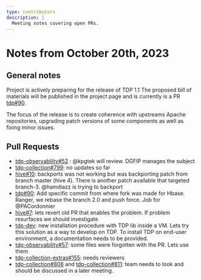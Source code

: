 ```yaml
---
type: contributors
description: |
  Meeting notes covering open PRs.
---
```


# Notes from October 20th, 2023

## General notes

Project is actively preparing for the release of TDP 1.1 The proposed bill of materials will be published in the project page and is currently is a PR [tdp#90](https://github.com/TOSIT-IO/TDP/pull/90).

The focus of the release is to create coherence with upstreams Apache repositories, upgrading patch versions of some components as well as fixing minor issues.

## Pull Requests

- [tdp-observability#52](https://github.com/TOSIT-IO/tdp-observability/pull/52) : @kpgtek will review. DGFIP manages the subject
- [tdp-collection#799](https://github.com/TOSIT-IO/tdp-collection/pull/799): no updates so far
- [hive#10](https://github.com/TOSIT-IO/hive/pull/10): backports was not working but was backporting patch from branch master (hive 4). There is another patch available that targeted branch-3. @hamdiazz is trying to backport
- [tdp#90](https://github.com/TOSIT-IO/TDP/pull/90): Add specific commit from where fork was made for Hbase. Ranger, we rebase the branch 2.0 and push force. Job for @PACordonnier
- [hive#7](https://github.com/TOSIT-IO/hive/pull/7): lets revert old PR that enables the problem. If problem resurfaces we should investigate
- [tdp-dev](https://github.com/tOSIT-IO/tdp-dev): new installation procedure with TDP lib inside a VM. Lets try this solution as a way to develop on TDP. To install TDP on end-user environment, a documentation needs to be provided.
- [tdp-observability#57](https://github.com/TOSIT-IO/tdp-observability/pull/53): some files were forgotten with the PR. Lets use them
- [tdp-collection-extras#155](https://github.com/TOSIT-IO/tdp-collection-extras/pull/155): needs reviewers
- [tdp-collection#808](https://github.com/TOSIT-IO/tdp-collection/pull/808) and  [tdp-collection#811](https://github.com/TOSIT-IO/tdp-collection/pull/811): team needs to look and should be discussed in a later meeting.
